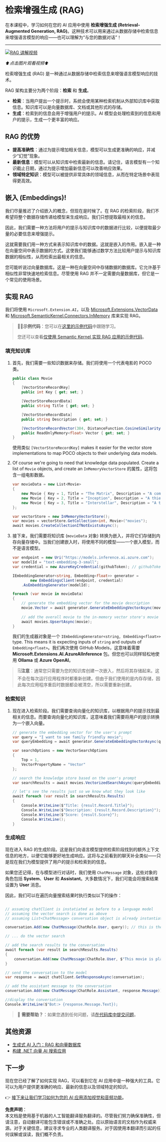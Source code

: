 # 检索增强生成 (RAG)

在本课程中，学习如何在您的 AI 应用中使用 **检索增强生成 (Retrieval-Augmented Generation, RAG)**。这种技术可以用来通过从数据存储中检索信息来增强语言模型的响应——也可以理解为“与您的数据对话”！

---

[![RAG 讲解视频](https://img.youtube.com/vi/mY7O0OY2vho/0.jpg)](https://youtu.be/mY7O0OY2vho?feature=shared)

_⬆️点击图片观看视频⬆️_

检索增强生成 (RAG) 是一种通过从数据存储中检索信息来增强语言模型响应的技术。

RAG 架构主要分为两个阶段：**检索** 和 **生成**。

- **检索**：当用户提出一个提示时，系统会使用某种检索机制从外部知识库中获取信息。知识库可以是向量数据库、文档或其他形式的存储。
- **生成**：检索到的信息会用于增强用户的提示。AI 模型会处理检索到的信息和用户的提示，生成一个更丰富的响应。

## RAG 的优势

- **提高准确性**：通过为提示增加相关信息，模型可以生成更准确的响应，并减少“幻觉”现象。
- **最新信息**：模型可以从知识库中检索最新的信息。请记住，语言模型有一个知识截止日期，通过为提示增加最新信息可以改善响应效果。
- **领域特定知识**：模型可以被提供非常具体的领域信息，从而在特定场景中表现得更高效。

## 嵌入 (Embeddings)!

我们尽量推迟了介绍嵌入的概念，但现在是时候了。在 RAG 的检索阶段，我们不希望将整个数据存储传递给模型来生成响应。我们只想提取最相关的信息。

因此，我们需要一种方法将用户的提示与知识库中的数据进行比较，以便提取最少量的必要信息来增强提示。

这就需要我们用一种方式来表示知识库中的数据。这就是嵌入的作用。嵌入是一种在向量空间中表示数据的方式。这使我们能够通过数学方法比较用户提示与知识库数据的相似性，从而检索出最相关的信息。

您可能听说过向量数据库。这是一种在向量空间中存储数据的数据库。它允许基于相似性非常快速地检索信息。尽管使用 RAG 并不一定需要向量数据库，但它是一个常见的使用场景。

## 实现 RAG

我们将使用 `Microsoft.Extension.AI`，以及 [Microsoft.Extensions.VectorData](https://www.nuget.org/packages/Microsoft.Extensions.VectorData.Abstractions/) 和 [Microsoft.SemanticKernel.Connectors.InMemory](https://www.nuget.org/packages/Microsoft.SemanticKernel.Connectors.InMemory) 库来实现 RAG。

> 🧑‍💻**示例代码**：您可以在[这里的示例代码](../../../03-CoreGenerativeAITechniques/src/RAGSimple-02MEAIVectorsMemory)中跟随学习。
> 
> 您还可以查看[仅使用 Semantic Kernel 实现 RAG 应用的示例代码](../../../03-CoreGenerativeAITechniques/src/RAGSimple-01SK)。

### 填充知识库

1. 首先，我们需要一些知识数据来存储。我们将使用一个代表电影的 POCO 类。

    ```csharp
    public class Movie
    {
        [VectorStoreRecordKey]
        public int Key { get; set; }

        [VectorStoreRecordData]
        public string Title { get; set; }

        [VectorStoreRecordData]
        public string Description { get; set; }

        [VectorStoreRecordVector(384, DistanceFunction.CosineSimilarity)]
        public ReadOnlyMemory<float> Vector { get; set; }
    }
    ```

    使用类似 `[VectorStoreRecordKey]` makes it easier for the vector store implementations to map POCO objects to their underlying data models.

2. Of course we're going to need that knowledge data populated. Create a list of `Movie` objects, and create an `InMemoryVectorStore` 的属性，这将包含一组电影数据。

    ```csharp
    var movieData = new List<Movie>
    {
        new Movie { Key = 1, Title = "The Matrix", Description = "A computer hacker learns from mysterious rebels about the true nature of his reality and his role in the war against its controllers." },
        new Movie { Key = 2, Title = "Inception", Description = "A thief who steals corporate secrets through the use of dream-sharing technology is given the inverse task of planting an idea into the mind of a C.E.O." },
        new Movie { Key = 3, Title = "Interstellar", Description = "A team of explorers travel through a wormhole in space in an attempt to ensure humanity's survival." }
    };

    var vectorStore = new InMemoryVectorStore();
    var movies = vectorStore.GetCollection<int, Movie>("movies");
    await movies.CreateCollectionIfNotExistsAsync();

    ```

3. 接下来，我们需要将知识库 (`movieData` 对象) 转换为嵌入，并将它们存储到内存向量存储中。当我们创建嵌入时，将使用不同的模型——一个嵌入模型，而不是语言模型。

    ```csharp
    var endpoint = new Uri("https://models.inference.ai.azure.com");
    var modelId = "text-embedding-3-small";
    var credential = new AzureKeyCredential(githubToken); // githubToken is retrieved from the environment variables

    IEmbeddingGenerator<string, Embedding<float>> generator =
            new EmbeddingsClient(endpoint, credential)
        .AsEmbeddingGenerator(modelId);

    foreach (var movie in movieData)
    {
        // generate the embedding vector for the movie description
        movie.Vector = await generator.GenerateEmbeddingVectorAsync(movie.Description);
        
        // add the overall movie to the in-memory vector store's movie collection
        await movies.UpsertAsync(movie);
    }
    ```

    我们的生成器对象是一个 `IEmbeddingGenerator<string, Embedding<float>>` type. This means it is expecting inputs of `string` and outputs of `Embedding<float>`。我们再次使用 GitHub Models，这意味着需要 **Microsoft.Extensions.AI.AzureAIInference** 包。但您也可以同样轻松地使用 **Ollama** 或 **Azure OpenAI**。

> 🗒️**注意**：通常您只需要为您的知识库创建一次嵌入，然后将其存储起来。这不会在每次运行应用程序时都重新创建。但由于我们使用的是内存存储，因此每次应用程序重启时数据都会被清空，所以需要重新创建。

### 检索知识

1. 现在进入检索阶段。我们需要查询向量化的知识库，以根据用户的提示找到最相关的信息。而要查询向量化的知识库，这意味着我们需要将用户的提示转换为一个嵌入向量。

    ```csharp
    // generate the embedding vector for the user's prompt
    var query = "I want to see family friendly movie";
    var queryEmbedding = await generator.GenerateEmbeddingVectorAsync(query);

    var searchOptions = new VectorSearchOptions
    {
        Top = 1,
        VectorPropertyName = "Vector"
    };

    // search the knowledge store based on the user's prompt
    var searchResults = await movies.VectorizedSearchAsync(queryEmbedding, searchOptions);

    // let's see the results just so we know what they look like
    await foreach (var result in searchResults.Results)
    {
        Console.WriteLine($"Title: {result.Record.Title}");
        Console.WriteLine($"Description: {result.Record.Description}");
        Console.WriteLine($"Score: {result.Score}");
        Console.WriteLine();
    }
    ```

### 生成响应

现在进入 RAG 的生成阶段。这是我们向语言模型提供检索阶段找到的额外上下文信息的地方，以便它能够更好地生成响应。这将与之前看到的聊天补全类似——只是现在我们为模型提供了用户的提示和检索到的信息。

如果您还记得，在与模型进行对话时，我们使用 `ChatMessage` 对象，这些对象的角色包括 **System**、**User** 和 **Assistant**。大多数情况下，我们可能会将搜索结果设置为 **User** 消息。

因此，我们可以在遍历向量搜索结果时执行类似以下的操作：

```csharp

// assuming chatClient is instatiated as before to a language model
// assuming the vector search is done as above
// assuming List<ChatMessage> conversation object is already instantiated and has a system prompt

conversation.Add(new ChatMessage(ChatRole.User, query)); // this is the user prompt

// ... do the vector search

// add the search results to the conversation
await foreach (var result in searchResults.Results)
{
    conversation.Add(new ChatMessage(ChatRole.User, $"This movie is playing nearby: {result.Record.Title} and it's about {result.Record.Description}"));
}

// send the conversation to the model
var response = await chatClient.GetResponseAsync(conversation);

// add the assistant message to the conversation
conversation.Add(new ChatMessage(ChatRole.Assistant, response.Message));

//display the conversation
Console.WriteLine($"Bot:> {response.Message.Text});
```

> 🙋 **需要帮助？**：如果您遇到任何问题，请[在代码库中提交问题](https://github.com/microsoft/Generative-AI-for-beginners-dotnet/issues/new)。

## 其他资源

- [生成式 AI 入门：RAG 和向量数据库](https://github.com/microsoft/generative-ai-for-beginners/blob/main/15-rag-and-vector-databases/README.md)
- [构建 .NET 向量 AI 搜索应用](https://learn.microsoft.com/dotnet/ai/quickstarts/quickstart-ai-chat-with-data?tabs=azd&pivots=openai)

## 下一步

现在您已经了解了如何实现 RAG，可以看到它在 AI 应用中是一种强大的工具。它可以为用户提供更准确的响应、最新的信息以及领域特定的知识。

👉 [接下来让我们学习如何为您的 AI 应用添加视觉和音频功能](03-vision-audio.md)。

**免责声明**：  
本文档是使用基于机器的人工智能翻译服务翻译的。尽管我们努力确保准确性，但请注意，自动翻译可能包含错误或不准确之处。应以原始语言的文档作为权威来源。对于关键信息，建议寻求专业的人类翻译服务。对于因使用本翻译而引起的任何误解或误读，我们概不负责。